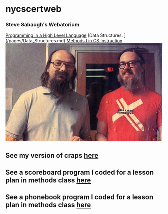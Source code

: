 # nycscertweb
### Steve Sabaugh's Webatorium
[Programming in a High Level Language](/pages/programming.md)     [Data Structures.     ]     (/pages/Data_Structures.md)    [Methods I in CS Instruction](/page/methodsI.md)
![Ken Thompson and Dennis Ritchie credit:Computer History Museum](/images/Thompson_and_Ritchie_source_unknown.jpeg)
## See my version of craps [here](https://github.com/hunter-teacher-cert/cohort-3-prework-SAYbaw/blob/master/pre08/Craps.java)
## See a scoreboard program I coded for a lesson plan in methods class [here](https://github.com/hunter-teacher-cert/cohort-3-summer-work-SAYbaw/blob/master/methods/ScoreBoard.java)
## See a phonebook program I coded for a lesson plan in methods class [here](https://github.com/hunter-teacher-cert/cohort-3-summer-work-SAYbaw/tree/master/methods/01Lesson/PhoneBook)
